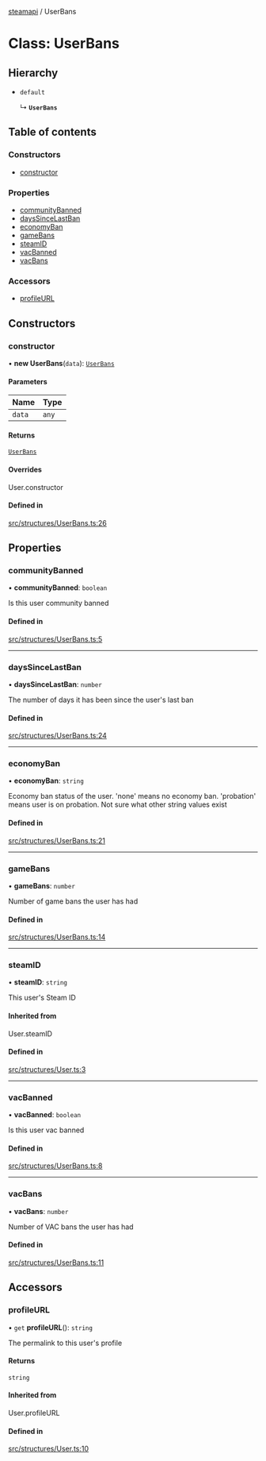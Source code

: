 [steamapi](../README.md) / UserBans

# Class: UserBans

## Hierarchy

- `default`

  ↳ **`UserBans`**

## Table of contents

### Constructors

- [constructor](UserBans.md#constructor)

### Properties

- [communityBanned](UserBans.md#communitybanned)
- [daysSinceLastBan](UserBans.md#dayssincelastban)
- [economyBan](UserBans.md#economyban)
- [gameBans](UserBans.md#gamebans)
- [steamID](UserBans.md#steamid)
- [vacBanned](UserBans.md#vacbanned)
- [vacBans](UserBans.md#vacbans)

### Accessors

- [profileURL](UserBans.md#profileurl)

## Constructors

### constructor

• **new UserBans**(`data`): [`UserBans`](UserBans.md)

#### Parameters

| Name | Type |
| :------ | :------ |
| `data` | `any` |

#### Returns

[`UserBans`](UserBans.md)

#### Overrides

User.constructor

#### Defined in

[src/structures/UserBans.ts:26](https://github.com/xDimGG/node-steamapi/blob/acff462/src/structures/UserBans.ts#L26)

## Properties

### communityBanned

• **communityBanned**: `boolean`

Is this user community banned

#### Defined in

[src/structures/UserBans.ts:5](https://github.com/xDimGG/node-steamapi/blob/acff462/src/structures/UserBans.ts#L5)

___

### daysSinceLastBan

• **daysSinceLastBan**: `number`

The number of days it has been since the user's last ban

#### Defined in

[src/structures/UserBans.ts:24](https://github.com/xDimGG/node-steamapi/blob/acff462/src/structures/UserBans.ts#L24)

___

### economyBan

• **economyBan**: `string`

Economy ban status of the user. 'none' means no economy ban.
'probation' means user is on probation.
Not sure what other string values exist

#### Defined in

[src/structures/UserBans.ts:21](https://github.com/xDimGG/node-steamapi/blob/acff462/src/structures/UserBans.ts#L21)

___

### gameBans

• **gameBans**: `number`

Number of game bans the user has had

#### Defined in

[src/structures/UserBans.ts:14](https://github.com/xDimGG/node-steamapi/blob/acff462/src/structures/UserBans.ts#L14)

___

### steamID

• **steamID**: `string`

This user's Steam ID

#### Inherited from

User.steamID

#### Defined in

[src/structures/User.ts:3](https://github.com/xDimGG/node-steamapi/blob/acff462/src/structures/User.ts#L3)

___

### vacBanned

• **vacBanned**: `boolean`

Is this user vac banned

#### Defined in

[src/structures/UserBans.ts:8](https://github.com/xDimGG/node-steamapi/blob/acff462/src/structures/UserBans.ts#L8)

___

### vacBans

• **vacBans**: `number`

Number of VAC bans the user has had

#### Defined in

[src/structures/UserBans.ts:11](https://github.com/xDimGG/node-steamapi/blob/acff462/src/structures/UserBans.ts#L11)

## Accessors

### profileURL

• `get` **profileURL**(): `string`

The permalink to this user's profile

#### Returns

`string`

#### Inherited from

User.profileURL

#### Defined in

[src/structures/User.ts:10](https://github.com/xDimGG/node-steamapi/blob/acff462/src/structures/User.ts#L10)
